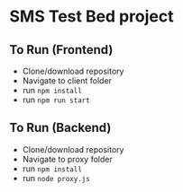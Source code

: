 # SMS Test Bed project

## To Run (Frontend)
- Clone/download repository
- Navigate to client folder
- run ```npm install```
- run ```npm run start```

## To Run (Backend)
- Clone/download repository
- Navigate to proxy folder
- run ```npm install```
- run ```node proxy.js```
